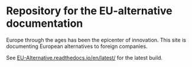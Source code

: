 Repository for the EU-alternative documentation
===============================================

Europe through the ages has been the epicenter of innovation. This site is
documenting European alternatives to foreign companies. 

See [EU-Alternative.readthedocs.io/en/latest/](https://eu-alternative.readthedocs.io/en/latest/) for the latest build.

